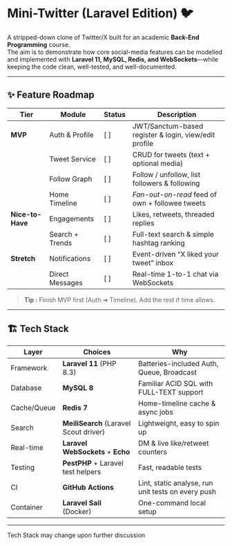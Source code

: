 # Mini-Twitter (Laravel Edition) 🐦

A stripped-down clone of Twitter/X built for an academic **Back-End Programming** course.  
The aim is to demonstrate how core social-media features can be modelled and implemented with **Laravel 11, MySQL, Redis, and WebSockets**—while keeping the code clean, well-tested, and well-documented.

---

## ✨ Feature Roadmap

| Tier | Module | Status | Description |
|------|--------|--------|-------------|
| **MVP** | Auth & Profile | [ ] | JWT/Sanctum-based register & login, view/edit profile |
|        | Tweet Service   | [ ] | CRUD for tweets (text + optional media) |
|        | Follow Graph    | [ ] | Follow / unfollow, list followers & following |
|        | Home Timeline   | [ ] | *Fan-out-on-read* feed of own + followee tweets |
| **Nice-to-Have** | Engagements | [ ] | Likes, retweets, threaded replies |
|                | Search + Trends | [ ] | Full-text search & simple hashtag ranking |
| **Stretch** | Notifications | [ ] | Event-driven “X liked your tweet” inbox |
|            | Direct Messages | [ ] | Real-time 1-to-1 chat via WebSockets |

> **Tip :** Finish MVP first (Auth ➜ Timeline). Add the rest if time allows.

---

## 🏗️ Tech Stack

| Layer       | Choices                                       | Why |
|-------------|-----------------------------------------------|-----|
| Framework   | **Laravel 11** (PHP 8.3)                      | Batteries-included Auth, Queue, Broadcast |
| Database    | **MySQL 8**                                   | Familiar ACID SQL with FULL-TEXT support |
| Cache/Queue | **Redis 7**                                   | Home-timeline cache & async jobs |
| Search      | **MeiliSearch** (Laravel Scout driver)        | Lightweight, easy to spin up |
| Real-time   | **Laravel WebSockets** + **Echo**             | DM & live like/retweet counters |
| Testing     | **PestPHP** + Laravel test helpers            | Fast, readable tests |
| CI          | **GitHub Actions**                            | Lint, static analyse, run unit tests on every push |
| Container   | **Laravel Sail** (Docker)                     | One-command local setup |

---

Tech Stack may change upon further discussion

